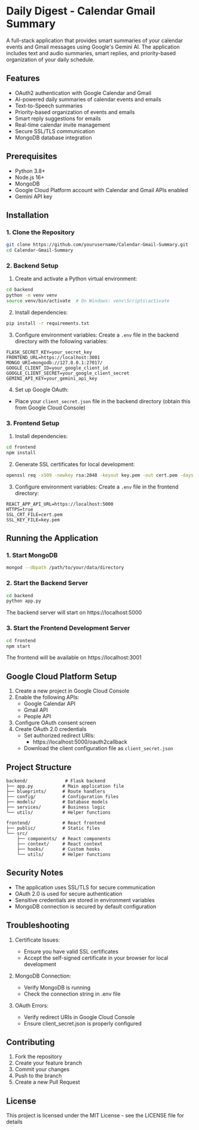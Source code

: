 # Daily Digest - Calendar Gmail Summary

A full-stack application that provides smart summaries of your calendar events and Gmail messages using Google's Gemini AI. The application includes text and audio summaries, smart replies, and priority-based organization of your daily schedule.

## Features

- OAuth2 authentication with Google Calendar and Gmail
- AI-powered daily summaries of calendar events and emails
- Text-to-Speech summaries
- Priority-based organization of events and emails
- Smart reply suggestions for emails
- Real-time calendar invite management
- Secure SSL/TLS communication
- MongoDB database integration

## Prerequisites

- Python 3.8+
- Node.js 16+
- MongoDB
- Google Cloud Platform account with Calendar and Gmail APIs enabled
- Gemini API key

## Installation

### 1. Clone the Repository

```bash
git clone https://github.com/yourusername/Calendar-Gmail-Summary.git
cd Calendar-Gmail-Summary
```

### 2. Backend Setup

1. Create and activate a Python virtual environment:
```bash
cd backend
python -m venv venv
source venv/bin/activate  # On Windows: venv\Scripts\activate
```

2. Install dependencies:
```bash
pip install -r requirements.txt
```

3. Configure environment variables:
Create a `.env` file in the backend directory with the following variables:
```
FLASK_SECRET_KEY=your_secret_key
FRONTEND_URL=https://localhost:3001
MONGO_URI=mongodb://127.0.0.1:27017/
GOOGLE_CLIENT_ID=your_google_client_id
GOOGLE_CLIENT_SECRET=your_google_client_secret
GEMINI_API_KEY=your_gemini_api_key
```

4. Set up Google OAuth:
- Place your `client_secret.json` file in the backend directory (obtain this from Google Cloud Console)

### 3. Frontend Setup

1. Install dependencies:
```bash
cd frontend
npm install
```

2. Generate SSL certificates for local development:
```bash
openssl req -x509 -newkey rsa:2048 -keyout key.pem -out cert.pem -days 365 -nodes
```

3. Configure environment variables:
Create a `.env` file in the frontend directory:
```
REACT_APP_API_URL=https://localhost:5000
HTTPS=true
SSL_CRT_FILE=cert.pem
SSL_KEY_FILE=key.pem
```

## Running the Application

### 1. Start MongoDB
```bash
mongod --dbpath /path/to/your/data/directory
```

### 2. Start the Backend Server
```bash
cd backend
python app.py
```
The backend server will start on https://localhost:5000

### 3. Start the Frontend Development Server
```bash
cd frontend
npm start
```
The frontend will be available on https://localhost:3001

## Google Cloud Platform Setup

1. Create a new project in Google Cloud Console
2. Enable the following APIs:
   - Google Calendar API
   - Gmail API
   - People API
3. Configure OAuth consent screen
4. Create OAuth 2.0 credentials
   - Set authorized redirect URIs:
     - https://localhost:5000/oauth2callback
   - Download the client configuration file as `client_secret.json`

## Project Structure

```
backend/              # Flask backend
├── app.py           # Main application file
├── blueprints/      # Route handlers
├── config/          # Configuration files
├── models/          # Database models
├── services/        # Business logic
└── utils/           # Helper functions

frontend/            # React frontend
├── public/          # Static files
└── src/
    ├── components/  # React components
    ├── context/     # React context
    ├── hooks/       # Custom hooks
    └── utils/       # Helper functions
```

## Security Notes

- The application uses SSL/TLS for secure communication
- OAuth 2.0 is used for secure authentication
- Sensitive credentials are stored in environment variables
- MongoDB connection is secured by default configuration

## Troubleshooting

1. Certificate Issues:
   - Ensure you have valid SSL certificates
   - Accept the self-signed certificate in your browser for local development

2. MongoDB Connection:
   - Verify MongoDB is running
   - Check the connection string in .env file

3. OAuth Errors:
   - Verify redirect URIs in Google Cloud Console
   - Ensure client_secret.json is properly configured

## Contributing

1. Fork the repository
2. Create your feature branch
3. Commit your changes
4. Push to the branch
5. Create a new Pull Request

## License

This project is licensed under the MIT License - see the LICENSE file for details